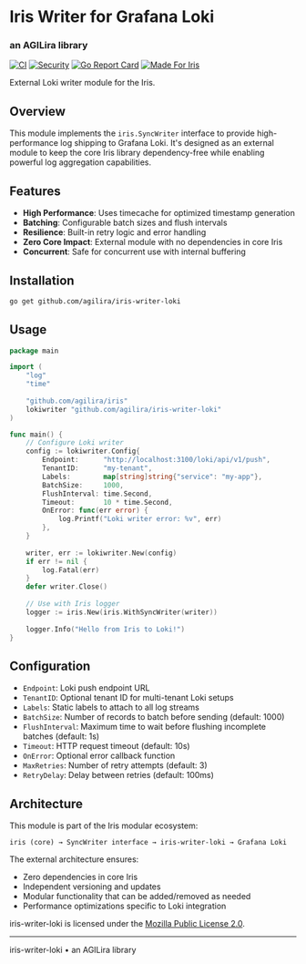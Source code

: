 # Iris Writer for Grafana Loki
### an AGILira library

[![CI](https://github.com/agilira/iris-writer-loki/actions/workflows/ci.yml/badge.svg)](https://github.com/agilira/iris-writer-loki/actions/workflows/ci.yml)
[![Security](https://img.shields.io/badge/security-gosec-brightgreen.svg)](https://github.com/agilira/iris-writer-loki/actions/workflows/ci.yml)
[![Go Report Card](https://goreportcard.com/badge/github.com/agilira/iris-writer-loki)](https://goreportcard.com/report/github.com/agilira/iris-writer-loki)
[![Made For Iris](https://img.shields.io/badge/Made_for-Iris-pink)](https://github.com/agilira/iris)


External Loki writer module for the Iris.

## Overview

This module implements the `iris.SyncWriter` interface to provide high-performance log shipping to Grafana Loki. It's designed as an external module to keep the core Iris library dependency-free while enabling powerful log aggregation capabilities.

## Features

- **High Performance**: Uses timecache for optimized timestamp generation
- **Batching**: Configurable batch sizes and flush intervals
- **Resilience**: Built-in retry logic and error handling
- **Zero Core Impact**: External module with no dependencies in core Iris
- **Concurrent**: Safe for concurrent use with internal buffering

## Installation

```bash
go get github.com/agilira/iris-writer-loki
```

## Usage

```go
package main

import (
    "log"
    "time"
    
    "github.com/agilira/iris"
    lokiwriter "github.com/agilira/iris-writer-loki"
)

func main() {
    // Configure Loki writer
    config := lokiwriter.Config{
        Endpoint:      "http://localhost:3100/loki/api/v1/push",
        TenantID:      "my-tenant",
        Labels:        map[string]string{"service": "my-app"},
        BatchSize:     1000,
        FlushInterval: time.Second,
        Timeout:       10 * time.Second,
        OnError: func(err error) {
            log.Printf("Loki writer error: %v", err)
        },
    }
    
    writer, err := lokiwriter.New(config)
    if err != nil {
        log.Fatal(err)
    }
    defer writer.Close()
    
    // Use with Iris logger
    logger := iris.New(iris.WithSyncWriter(writer))
    
    logger.Info("Hello from Iris to Loki!")
}
```

## Configuration

- `Endpoint`: Loki push endpoint URL
- `TenantID`: Optional tenant ID for multi-tenant Loki setups
- `Labels`: Static labels to attach to all log streams
- `BatchSize`: Number of records to batch before sending (default: 1000)
- `FlushInterval`: Maximum time to wait before flushing incomplete batches (default: 1s)
- `Timeout`: HTTP request timeout (default: 10s)
- `OnError`: Optional error callback function
- `MaxRetries`: Number of retry attempts (default: 3)
- `RetryDelay`: Delay between retries (default: 100ms)

## Architecture

This module is part of the Iris modular ecosystem:

```
iris (core) → SyncWriter interface → iris-writer-loki → Grafana Loki
```

The external architecture ensures:
- Zero dependencies in core Iris
- Independent versioning and updates
- Modular functionality that can be added/removed as needed
- Performance optimizations specific to Loki integration

iris-writer-loki is licensed under the [Mozilla Public License 2.0](./LICENSE.md).

---

iris-writer-loki • an AGILira library
